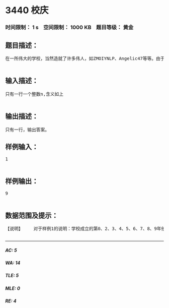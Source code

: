 # 3440 校庆   
### 时间限制： 1 s&nbsp;&nbsp;&nbsp;&nbsp;空间限制： 1000 KB&nbsp;&nbsp;&nbsp;&nbsp;题目等级： 黄金  
## 题目描述：  

<pre>
在一所伟大的学校，当然造就了许多伟人，如ZMOIYNLP、Angelic47等等。由于他们是在一中建校110周年时入学的，ZMOIYNLP、Angelic47每当在学校的岁数的十进制表示中含有偶数（0也算）个1时，就会办一个校庆来庆祝学校生日和他们的伟大功绩,比如110周年（去年）时他们就举办了校庆，但111周年（今年）他们就不举办。那么在学校诞生后的第0年到第10^n-1年时，他们一共会办几次校庆呢？由于结果可能很大，你只需输出答案对414141取模的结果。  

</pre>
  
  
## 输入描述：  

<pre>
只有一行一个整数n,含义如上  

</pre>
  
  
## 输出描述：  

<pre>
只有一行，输出答案。
</pre>
  
  
## 样例输入：  

<pre>
1  

</pre>
  
  
## 样例输出：  

<pre>
9  

</pre>
  
  
## 数据范围及提示：  

<pre>
【说明】    对于样例1的说明：学校成立的第0、2、3、4、5、6、7、8、9年他们会搞校庆。【数据规模】10%的数据满足n<=640%的数据满足n<=10^370%的数据满足n<=10^6100%的数据满足n<=10^18  

</pre>
  
  
***  

##### AC: 5  
##### WA: 14  
##### TLE: 5  
##### MLE: 0  
##### RE: 4  
